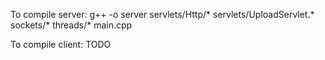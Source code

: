 To compile server:
g++ -o server servlets/Http/* servlets/UploadServlet.* sockets/* threads/* main.cpp

To compile client:
TODO
